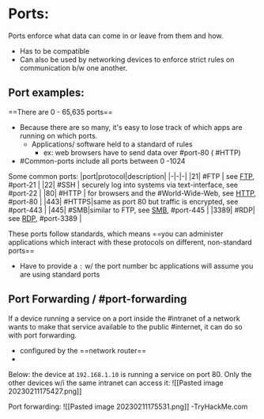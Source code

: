 
# Ports:
Ports enforce what data can come in or leave from them and how.
- Has to be compatible
- Can also be used by networking devices to enforce strict rules on communication b/w one another.

## Port examples:
==There are 0 - 65,635 ports==
- Because there are so many, it's easy to lose track of which apps are running on which ports.
	- Applications/ software held to a standard of rules
		- ex: web browsers have to send data over #port-80 ( #HTTP)
- #Common-ports include all ports between 0 -1024

Some common ports:
|port|protocol|description|
|-|-|-|
|21| #FTP | see [FTP](/networking/protocols/FTP.md), #port-21 |
|22| #SSH | securely log into systems via text-interface, see #port-22 |
|80| #HTTP | for browsers and the #World-Wide-Web, see [HTTP](/networking/protocols/HTTP.md), #port-80 |
|443| #HTTPS|same as port 80 but traffic is encrypted, see #port-443 |
|445| #SMB|similar to FTP, see [SMB](/networking/protocols/SMB.md), #port-445 |
|3389| #RDP| see [RDP](/networking/protocols/RDP.md), #port-3389 |

These ports follow standards, which means ==you can administer applications which interact with these protocols on different, non-standard ports==
- Have to provide a `:` w/ the port number bc applications will assume you are using standard ports

## Port Forwarding / #port-forwarding
If a device running a service on a port inside the #intranet of a network wants to make that service available to the public #internet, it can do so with port forwarding.
- configured by the ==network router==
- 

Below: the device at `192.168.1.10` is running a service on port 80. Only the other devices w/i the same intranet can access it:
![[Pasted image 20230211175427.png]]

Port forwarding:
![[Pasted image 20230211175531.png]]
-TryHackMe.com